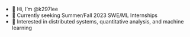 - 👋 Hi, I’m @k297lee
- 👀 Currently seeking Summer/Fall 2023 SWE/ML Internships
- 🌱 Interested in distributed systems, quantitative analysis, and machine learning

<!---
k297lee/k297lee is a ✨ special ✨ repository because its `README.md` (this file) appears on your GitHub profile.
You can click the Preview link to take a look at your changes.
--->
